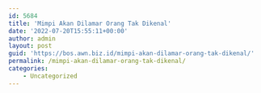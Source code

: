 ```yaml
---
id: 5684
title: 'Mimpi Akan Dilamar Orang Tak Dikenal'
date: '2022-07-20T15:55:11+00:00'
author: admin
layout: post
guid: 'https://bos.awn.biz.id/mimpi-akan-dilamar-orang-tak-dikenal/'
permalink: /mimpi-akan-dilamar-orang-tak-dikenal/
categories:
    - Uncategorized
---
```


